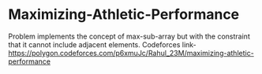 # Maximizing-Athletic-Performance
Problem implements the concept of max-sub-array but with the constraint that it cannot include adjacent elements.
Codeforces link- https://polygon.codeforces.com/p6xmuJc/Rahul_23M/maximizing-athletic-performance
